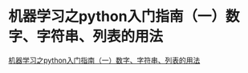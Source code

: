 # 机器学习之python入门指南（一）数字、字符串、列表的用法
[机器学习之python入门指南（一）数字、字符串、列表的用法](https://aiwithcloud.com/2022/01/26/%e6%9c%ba%e5%99%a8%e5%ad%a6%e4%b9%a0%e4%b9%8bpython%e5%85%a5%e9%97%a8%e6%8c%87%e5%8d%97%ef%bc%88%e4%b8%80%ef%bc%89%e6%95%b0%e5%ad%97%e3%80%81%e5%ad%97%e7%ac%a6%e4%b8%b2%e3%80%81%e5%88%97%e8%a1%a8/)